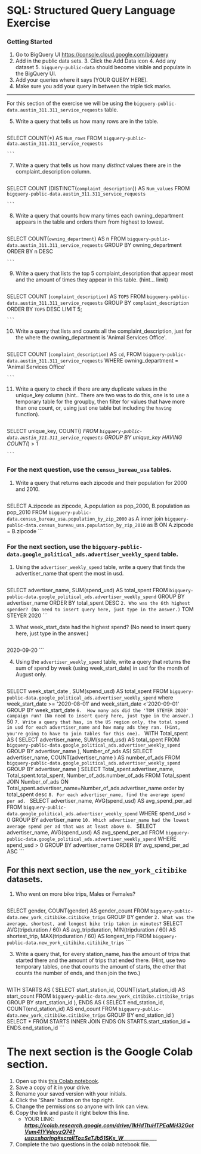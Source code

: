 
# SQL:  Structured Query Language  Exercise

### Getting Started
1. Go to BigQuery UI https://console.cloud.google.com/bigquery
2. Add in the public data sets. 
	3. Click the Add Data icon
	4. Add any dataset
	5. `bigquery-public-data` should become visible and populate in the BigQuery UI. 
3. Add your queries where it says [YOUR QUERY HERE].
4. Make sure you add your query in between the triple tick marks. 
---

For this section of the exercise we will be using the `bigquery-public-data.austin_311.311_service_requests`  table. 

5. Write a query that tells us how many rows are in the table. 
	```
SELECT
  COUNT(*) AS `Num_rows`
FROM
  `bigquery-public-data.austin_311.311_service_requests`

	```

7. Write a query that tells us how many _distinct_ values there are in the complaint_description column.
	``` 
SELECT
  COUNT (DISTINCT(`complaint_description`)) AS `Num_values`
FROM
  `bigquery-public-data.austin_311.311_service_requests`

	```
  
8. Write a query that counts how many times each owning_department appears in the table and orders them from highest to lowest. 
	``` 
SELECT
  COUNT(`owning_department`) AS n
FROM
  `bigquery-public-data.austin_311.311_service_requests`
GROUP BY
  owning_department
ORDER BY
  n DESC

	```

9. Write a query that lists the top 5 complaint_description that appear most and the amount of times they appear in this table. (hint... limit)
	```
SELECT
  COUNT (`complaint_description`) AS `TOP5`
FROM
  `bigquery-public-data.austin_311.311_service_requests`
GROUP BY
  `complaint_description`
ORDER BY
  `TOP5` DESC
LIMIT
  5;

	```
10. Write a query that lists and counts all the complaint_description, just for the where the owning_department is 'Animal Services Office'.
	```
SELECT
  COUNT (`complaint_description`) AS `cd`,
FROM
  `bigquery-public-data.austin_311.311_service_requests`
WHERE
  owning_department = 'Animal Services Office'

	```

11. Write a query to check if there are any duplicate values in the unique_key column (hint.. There are two was to do this, one is to use a temporary table for the groupby, then filter for values that have more than one count, or, using just one table but including the  `having` function). 
	```
SELECT
  unique_key, COUNT(*)
FROM
  `bigquery-public-data.austin_311.311_service_requests`
GROUP BY unique_key
HAVING COUNT(*) > 1 

	```


### For the next question, use the `census_bureau_usa` tables.

1. Write a query that returns each zipcode and their population for 2000 and 2010. 
	```
SELECT
  A.zipcode as zipcode, A.population as pop_2000, B.population as pop_2010
FROM
    `bigquery-public-data.census_bureau_usa.population_by_zip_2000` as A inner join `bigquery-public-data.census_bureau_usa.population_by_zip_2010` as B ON A.zipcode = B.zipcode
	```

### For the next section, use the  `bigquery-public-data.google_political_ads.advertiser_weekly_spend` table.
1. Using the `advertiser_weekly_spend` table, write a query that finds the advertiser_name that spent the most in usd. 
	```
SELECT
  advertiser_name,
  SUM(spend_usd) AS total_spent
FROM
  `bigquery-public-data.google_political_ads.advertiser_weekly_spend`
GROUP BY
  advertiser_name
ORDER BY
  total_spent DESC
	```
2. Who was the 6th highest spender? (No need to insert query here, just type in the answer.)
	```
TOM STEYER 2020
	```

3. What week_start_date had the highest spend? (No need to insert query here, just type in the answer.)
	```
2020-09-20
	```

4. Using the `advertiser_weekly_spend` table, write a query that returns the sum of spend by week (using week_start_date) in usd for the month of August only. 
	```
SELECT
  week_start_date ,
  SUM(spend_usd) AS total_spent
FROM
  `bigquery-public-data.google_political_ads.advertiser_weekly_spend`
where
week_start_date >= '2020-08-01' and week_start_date <'2020-09-01'
GROUP BY
  week_start_date
	```
6.  How many ads did the 'TOM STEYER 2020' campaign run? (No need to insert query here, just type in the answer.)
	```
50
	```
7. Write a query that has, in the US region only, the total spend in usd for each advertiser_name and how many ads they ran. (Hint, you're going to have to join tables for this one). 
	```
WITH
  Total_spent AS (
  SELECT
    advertiser_name,
    SUM(spend_usd) AS total_spent
  FROM
    `bigquery-public-data.google_political_ads.advertiser_weekly_spend`
  GROUP BY
    advertiser_name ),
  Number_of_ads AS(
  SELECT
    advertiser_name,
    COUNT(advertiser_name ) AS number_of_ads
  FROM
    `bigquery-public-data.google_political_ads.advertiser_weekly_spend`
  GROUP BY
    advertiser_name )
SELECT
  Total_spent.advertiser_name,
  Total_spent.total_spent,
  Number_of_ads.number_of_ads
FROM
  Total_spent
JOIN
  Number_of_ads
ON
  Total_spent.advertiser_name=Number_of_ads.advertiser_name
  order by total_spent desc
	```
8. For each advertiser_name, find the average spend per ad. 
	```
SELECT
  advertiser_name,
  AVG(spend_usd) AS avg_spend_per_ad
FROM
  `bigquery-public-data.google_political_ads.advertiser_weekly_spend`
WHERE
  spend_usd > 0
GROUP BY
  advertiser_name
	```
10. Which advertiser_name had the lowest average spend per ad that was at least above 0. 
	``` 
SELECT
  advertiser_name,
  AVG(spend_usd) AS avg_spend_per_ad
FROM
  `bigquery-public-data.google_political_ads.advertiser_weekly_spend`
WHERE
  spend_usd > 0
GROUP BY
  advertiser_name
ORDER BY
    avg_spend_per_ad ASC
	```
## For this next section, use the `new_york_citibike` datasets.

1. Who went on more bike trips, Males or Females?
	```
SELECT
  gender,
  COUNT(gender) AS gender_count
FROM
  `bigquery-public-data.new_york_citibike.citibike_trips`
GROUP BY
  gender
	```
2. What was the average, shortest, and longest bike trip taken in minutes?
	```
SELECT
  AVG(tripduration / 60) AS avg_tripduration,
  MIN(tripduration / 60) AS shortest_trip,
  MAX(tripduration / 60) AS longest_trip
FROM
  `bigquery-public-data.new_york_citibike.citibike_trips`
	```


3. Write a query that, for every station_name, has the amount of trips that started there and the amount of trips that ended there. (Hint, use two temporary tables, one that counts the amount of starts, the other that counts the number of ends, and then join the two.) 
	```
WITH STARTS AS
(
    SELECT
      start_station_id,
      COUNT(start_station_id) AS start_count
    FROM
      `bigquery-public-data.new_york_citibike.citibike_trips`
    GROUP BY
      start_station_id
),
ENDS AS
(
    SELECT
      end_station_id,
      COUNT(end_station_id) AS end_count
    FROM
      `bigquery-public-data.new_york_citibike.citibike_trips`
    GROUP BY
      end_station_id
)
SELECT
  *
FROM
  STARTS
  INNER JOIN ENDS ON STARTS.start_station_id = ENDS.end_station_id
	```
# The next section is the Google Colab section.  
1. Open up this [this Colab notebook](https://colab.research.google.com/drive/1kHdTtuHTPEaMH32GotVum41YVdeyzQ74?usp=sharing).
2. Save a copy of it in your drive. 
3. Rename your saved version with your initials. 
4. Click the 'Share' button on the top right.  
5. Change the permissions so anyone with link can view. 
6. Copy the link and paste it right below this line. 
	* YOUR LINK:  _________https://colab.research.google.com/drive/1kHdTtuHTPEaMH32GotVum41YVdeyzQ74?usp=sharing#scrollTo=SeTJb51SKs_W_______________________
9. Complete the two questions in the colab notebook file. 
